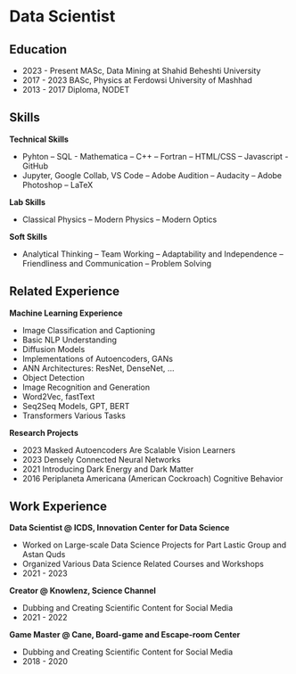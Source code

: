 # Data Scientist

## Education
- 2023 - Present MASc, Data Mining at Shahid Beheshti University						       		
- 2017 - 2023 BASc, Physics at Ferdowsi University of Mashhad        		
- 2013 - 2017 Diploma, NODET

## Skills
**Technical Skills**
- Pyhton – SQL - Mathematica – C++ – Fortran – HTML/CSS – Javascript - GitHub
- Jupyter, Google Collab, VS Code – Adobe Audition – Audacity – Adobe Photoshop – LaTeX

**Lab Skills**
- Classical Physics – Modern Physics – Modern Optics

**Soft Skills**
- Analytical Thinking – Team Working – Adaptability and Independence – Friendliness and Communication – Problem Solving

## Related Experience
**Machine Learning Experience**
- Image Classification and Captioning
- Basic NLP Understanding
- Diffusion Models
- Implementations of Autoencoders, GANs
- ANN Architectures: ResNet, DenseNet, ...
- Object Detection
- Image Recognition and Generation
- Word2Vec, fastText
- Seq2Seq Models, GPT, BERT
- Transformers Various Tasks

**Research Projects**
- 2023 Masked Autoencoders Are Scalable Vision Learners
- 2023 Densely Connected Neural Networks
- 2021 Introducing Dark Energy and Dark Matter
- 2016 Periplaneta Americana (American Cockroach) Cognitive Behavior

## Work Experience
**Data Scientist @ ICDS, Innovation Center for Data Science**
- Worked on Large-scale Data Science Projects for Part Lastic Group and Astan Quds
- Organized Various Data Science Related Courses and Workshops
- 2021 - 2023

**Creator @ Knowlenz, Science Channel**
- Dubbing and Creating Scientific Content for Social Media
- 2021 - 2022

**Game Master @ Cane, Board-game and Escape-room Center**
- Dubbing and Creating Scientific Content for Social Media
- 2018 - 2020



